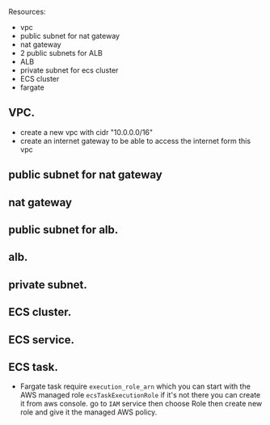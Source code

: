 Resources:
- vpc
- public subnet for nat gateway
- nat gateway
- 2 public subnets for ALB
- ALB
- private subnet for ecs cluster
- ECS cluster 
- fargate


## VPC. 
- create a new vpc with cidr "10.0.0.0/16"
- create an internet gateway to be able to access the internet form this vpc
## public subnet for nat gateway
  
## nat gateway

## public subnet for alb.

## alb.

## private subnet.

## ECS cluster. 

## ECS service.

## ECS task.
- Fargate task require ``execution_role_arn`` which you can start with the AWS managed role ``ecsTaskExecutionRole`` if it's not there you can create it from aws console.
go to ``IAM`` service then choose Role then create new role and give it the managed AWS policy.
